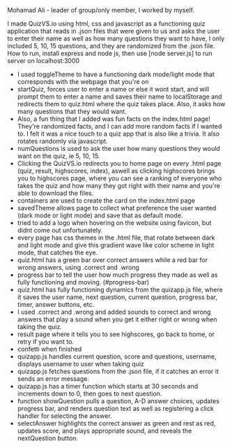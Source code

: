Mohamad Ali - leader of group/only member, I worked by myself.

I made QuizVS.io using html, css and javascript as a functioning quiz application that reads in .json files that were given to us and asks the user to enter their name as well as how many questions they want to have, I only included 5, 10, 15 questions, and they are randomized from the .json file.
How to run, install express and node js, then use [node server.js] to run server on localhost:3000

- I used toggleTheme to have a functioning dark mode/light mode that corresponds with the webpage that you're on
- startQuiz, forces user to enter a name or else it wont start, and will prompt them to enter a name and saves their name to localStorage and redirects them to quiz.html where the quiz takes place. Also, it asks how many questions that they would want.
- Also, a fun thing that I added was fun facts on the index.html page! They're randomized facts, and I can add more random facts if I wanted to. I felt it was a nice touch to a quiz app that is also like a trivia. It also rotates randomly via javascript.
- numQuestions is used to ask the user how many questions they would want on the quiz, ie 5, 10, 15.
- Clicking the QuizVS.io redirects you to home page on every .html page (quiz, result, highscores, index), aswell as clicking highscores brings you to highscores page, where you can see a ranking of everyone who takes the quiz and how many they got right with their name and you're able to download the files.
- containers are used to create the card on the index.html page
- savedTheme allows page to collect what preference the user wanted (dark mode or light mode) and save that as default mode.
- tried to add a logo when hovering on the website using favicon, but didnt come out unfortunately.
- every page has css themes in the .html file, that rotate between dark and light mode and give this gradient wave like color scheme in light mode, that catches the eye.
- quiz.html has a green bar over correct answers while a red bar for wrong answers, using .correct and .wrong 
- progress bar to tell the user how much progress they made as well as fully functioning and moving. (#progress-bar)
- quiz.html has fully functioning dynamics from the quizapp.js file, where it saves the user name, next question, current question, progress bar, timer, answer buttons, etc.
- I used .correct and .wrong and added sounds to correct and wrong answers that play a sound when you get it either right or wrong when taking the quiz.
- result page where it tells you to see highscores, go back to home, or retry if you want to. 
- confetti when finished
- quizapp.js handles current question, score and questions, username, displays username to user when taking quiz
- quizapp.js fetches questions from the .json file, if it catches an error it sends an error message.
- quizapp.js has a timer function which starts at 30 seconds and increments down to 0, then goes to next question. 
- function showQuestion pulls a question, A-D answer choices, updates progress bar, and renders question text as well as registering a click handler for selecting the answer.
- selectAnswer highlights the correct answer as green and rest as red, updates score, and plays appropriate sound, and reveals the nextQuestion button.


